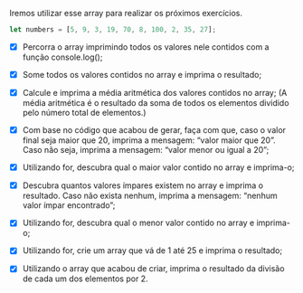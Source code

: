 Iremos utilizar esse array para realizar os próximos exercícios.

```javascript
let numbers = [5, 9, 3, 19, 70, 8, 100, 2, 35, 27];
```

- [x] Percorra o array imprimindo todos os valores nele contidos com a função console.log();

- [x] Some todos os valores contidos no array e imprima o resultado;

- [x] Calcule e imprima a média aritmética dos valores contidos no array;
      (A média aritmética é o resultado da soma de todos os elementos dividido pelo número total de elementos.)

- [x] Com base no código que acabou de gerar, faça com que, caso o valor final seja maior que 20, imprima a mensagem: “valor maior que 20”. Caso não seja, imprima a mensagem: “valor menor ou igual a 20”;

- [x] Utilizando for, descubra qual o maior valor contido no array e imprima-o;

- [x] Descubra quantos valores ímpares existem no array e imprima o resultado. Caso não exista nenhum, imprima a mensagem: “nenhum valor ímpar encontrado”;

- [x] Utilizando for, descubra qual o menor valor contido no array e imprima-o;

- [x] Utilizando for, crie um array que vá de 1 até 25 e imprima o resultado;

- [x] Utilizando o array que acabou de criar, imprima o resultado da divisão de cada um dos elementos por 2.
